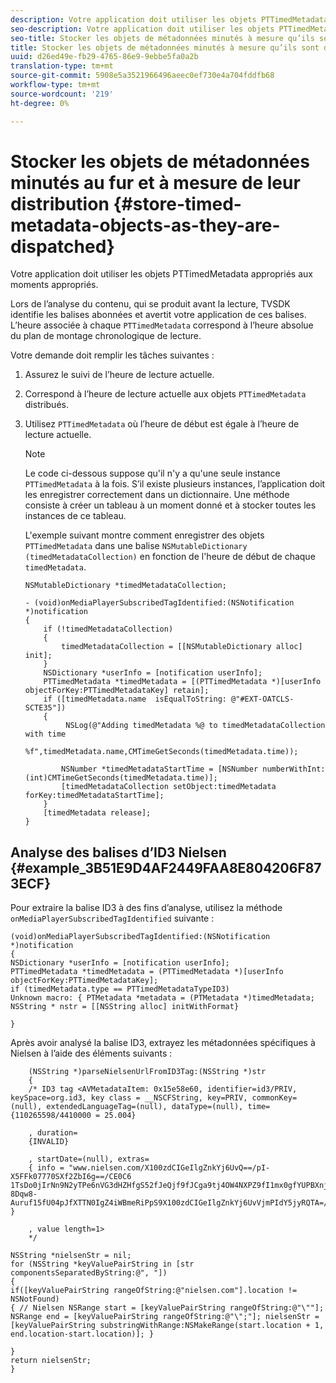 ```yaml
---
description: Votre application doit utiliser les objets PTTimedMetadata appropriés aux moments appropriés.
seo-description: Votre application doit utiliser les objets PTTimedMetadata appropriés aux moments appropriés.
seo-title: Stocker les objets de métadonnées minutés à mesure qu’ils sont distribués
title: Stocker les objets de métadonnées minutés à mesure qu’ils sont distribués
uuid: d26ed49e-fb29-4765-86e9-9ebbe5fa0a2b
translation-type: tm+mt
source-git-commit: 5908e5a3521966496aeec0ef730e4a704fddfb68
workflow-type: tm+mt
source-wordcount: '219'
ht-degree: 0%

---
```



# Stocker les objets de métadonnées minutés au fur et à mesure de leur distribution {#store-timed-metadata-objects-as-they-are-dispatched}

Votre application doit utiliser les objets PTTimedMetadata appropriés aux moments appropriés.

Lors de l’analyse du contenu, qui se produit avant la lecture, TVSDK identifie les balises abonnées et avertit votre application de ces balises. L’heure associée à chaque `PTTimedMetadata` correspond à l’heure absolue du plan de montage chronologique de lecture.

Votre demande doit remplir les tâches suivantes :

1. Assurez le suivi de l’heure de lecture actuelle.
1. Correspond à l’heure de lecture actuelle aux objets `PTTimedMetadata` distribués.

1. Utilisez `PTTimedMetadata` où l’heure de début est égale à l’heure de lecture actuelle.

   >[!NOTE]
   >
   >Le code ci-dessous suppose qu&#39;il n&#39;y a qu&#39;une seule instance `PTTimedMetadata` à la fois. S’il existe plusieurs instances, l’application doit les enregistrer correctement dans un dictionnaire. Une méthode consiste à créer un tableau à un moment donné et à stocker toutes les instances de ce tableau.

   L&#39;exemple suivant montre comment enregistrer des objets `PTTimedMetadata` dans une balise `NSMutableDictionary (timedMetadataCollection)` en fonction de l&#39;heure de début de chaque `timedMetadata`.

   ```
   NSMutableDictionary *timedMetadataCollection; 
   
   - (void)onMediaPlayerSubscribedTagIdentified:(NSNotification *)notification 
   { 
       if (!timedMetadataCollection) 
       { 
           timedMetadataCollection = [[NSMutableDictionary alloc] init]; 
       } 
       NSDictionary *userInfo = [notification userInfo]; 
       PTTimedMetadata *timedMetadata = [(PTTimedMetadata *)[userInfo objectForKey:PTTimedMetadataKey] retain]; 
       if ([timedMetadata.name  isEqualToString: @"#EXT-OATCLS-SCTE35"]) 
       { 
            NSLog(@"Adding timedMetadata %@ to timedMetadataCollection with time                      
                    %f",timedMetadata.name,CMTimeGetSeconds(timedMetadata.time)); 
   
           NSNumber *timedMetadataStartTime = [NSNumber numberWithInt:(int)CMTimeGetSeconds(timedMetadata.time)]; 
           [timedMetadataCollection setObject:timedMetadata forKey:timedMetadataStartTime]; 
       } 
       [timedMetadata release]; 
   }
   ```

## Analyse des balises d’ID3 Nielsen {#example_3B51E9D4AF2449FAA8E804206F873ECF}

Pour extraire la balise ID3 à des fins d’analyse, utilisez la méthode `onMediaPlayerSubscribedTagIdentified` suivante :

```
(void)onMediaPlayerSubscribedTagIdentified:(NSNotification *)notification 
{ 
NSDictionary *userInfo = [notification userInfo]; 
PTTimedMetadata *timedMetadata = (PTTimedMetadata *)[userInfo objectForKey:PTTimedMetadataKey]; 
if (timedMetadata.type == PTTimedMetadataTypeID3) 
Unknown macro: { PTMetadata *metadata = (PTMetadata *)timedMetadata; NSString * nstr = [[NSString alloc] initWithFormat} 
 
}
```

Après avoir analysé la balise ID3, extrayez les métadonnées spécifiques à Nielsen à l’aide des éléments suivants :

```
    (NSString *)parseNielsenUrlFromID3Tag:(NSString *)str 
    { 
    /* ID3 tag <AVMetadataItem: 0x15e58e60, identifier=id3/PRIV, keySpace=org.id3, key class = __NSCFString, key=PRIV, commonKey=(null), extendedLanguageTag=(null), dataType=(null), time= {110265598/4410000 = 25.004} 
 
    , duration= 
    {INVALID} 
 
    , startDate=(null), extras= 
    { info = "www.nielsen.com/X100zdCIGeIlgZnkYj6UvQ==/pI-X5FFk07770SXf2ZbI6g==/CE0C6​1TsDo0jIrNn9N2yTPe6nVG3dHZHfgS52fJeQjf9fJCga9tj4OW4NXPZ9fI1mx0gfYUPBXnjqolHemZPtn_FCoNg​8Dqw8-Auruf15fU04pJfXTTN0IgZ4iWBmeRiPpS9X100zdCIGeIlgZnkYj6UvVjmPIdY5jyRQTA=/00000/21778/00"; } 
 
    , value length=1> 
    */ 
 
NSString *nielsenStr = nil; 
for (NSString *keyValuePairString in [str componentsSeparatedByString:@", "]) 
{ 
if([keyValuePairString rangeOfString:@"nielsen.com"].location != NSNotFound) 
{ // Nielsen NSRange start = [keyValuePairString rangeOfString:@"\""]; NSRange end = [keyValuePairString rangeOfString:@"\";"]; nielsenStr = [keyValuePairString substringWithRange:NSMakeRange(start.location + 1, end.location-start.location)]; } 
 
} 
return nielsenStr; 
}
```


